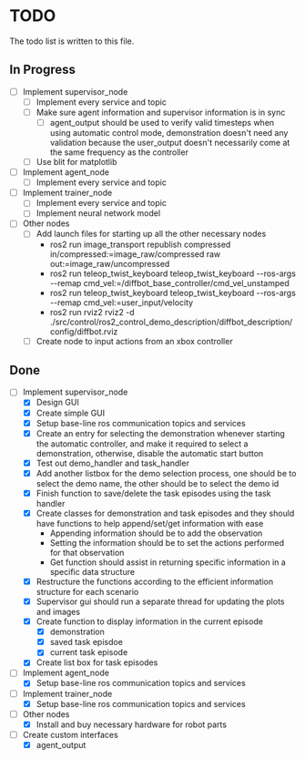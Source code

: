 # TODO

The todo list is written to this file.

## In Progress

- [ ] Implement supervisor_node
    - [ ] Implement every service and topic
    - [ ] Make sure agent information and supervisor information is in sync
        - [ ] agent_output should be used to verify valid timesteps when using automatic control mode, demonstration doesn't need any validation because the user_output doesn't necessarily come at the same frequency as the controller
    - [ ] Use blit for matplotlib
- [ ] Implement agent_node
    - [ ] Implement every service and topic
- [ ] Implement trainer_node
    - [ ] Implement every service and topic
    - [ ] Implement neural network model
- [ ] Other nodes
    - [ ] Add launch files for starting up all the other necessary nodes 
        - ros2 run image_transport republish compressed in/compressed:=image_raw/compressed raw out:=image_raw/uncompressed
        - ros2 run teleop_twist_keyboard teleop_twist_keyboard --ros-args --remap cmd_vel:=/diffbot_base_controller/cmd_vel_unstamped
        - ros2 run teleop_twist_keyboard teleop_twist_keyboard --ros-args --remap cmd_vel:=user_input/velocity
        - ros2 run rviz2 rviz2 -d ./src/control/ros2_control_demo_description/diffbot_description/config/diffbot.rviz
    - [ ] Create node to input actions from an xbox controller

## Done

- [ ] Implement supervisor_node
    - [x] Design GUI 
    - [x] Create simple GUI
    - [x] Setup base-line ros communication topics and services
    - [x] Create an entry for selecting the demonstration whenever starting the automatic controller, and make it required to select a demonstration, otherwise, disable the automatic start button
    - [x] Test out demo_handler and task_handler
    - [x] Add another listbox for the demo selection process, one should be to select the demo name, the other should be to select the demo id
    - [x] Finish function to save/delete the task episodes using the task handler
    - [x] Create classes for demonstration and task episodes and they should have functions to help append/set/get information with ease
        - Appending information should be to add the observation
        - Setting the information should be to set the actions performed for that observation
        - Get function should assist in returning specific information in a specific data structure
    - [x] Restructure the functions according to the efficient information structure for each scenario
    - [x] Supervisor gui should run a separate thread for updating the plots and images
    - [x] Create function to display information in the current episode
        - [x] demonstration
        - [x] saved task episdoe
        - [x] current task episode
    - [x] Create list box for task episodes
- [ ] Implement agent_node
    - [x] Setup base-line ros communication topics and services
- [ ] Implement trainer_node
    - [x] Setup base-line ros communication topics and services
- [ ] Other nodes
    - [x] Install and buy necessary hardware for robot parts
- [ ] Create custom interfaces
    - [x] agent_output